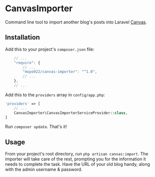 # CanvasImporter
Command line tool to import another blog's posts into Laravel [Canvas](https://github.com/cnvs/canvas).

## Installation

Add this to your project's `composer.json` file:

```javascript
    // ...
    "require": {
        // ...
        "mopo922/canvas-importer": "^1.0",
        // ...
    },
    // ...
```

Add this to the `providers` array in `config/app.php`:

```php
'providers' => [
    // ...
    CanvasImporter\CanvasImporterServiceProvider::class,
]
```

Run `composer update`. That's it!

## Usage

From your project's root directory, run `php artisan canvas:import`. The importer
will take care of the rest, prompting you for the information it needs to complete
the task. Have the URL of your old blog handy, along with the admin username & password.

